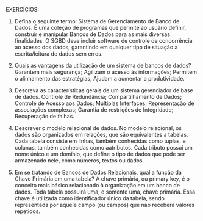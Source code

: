 EXERCÍCIOS:

1. Defina o seguinte termo: Sistema de Gerenciamento de Banco de Dados.
É uma coleção de programas que permite ao usuário definir, construir e manipular Bancos de Dados para as mais diversas finalidades. O SGBD deve incluir software de controle de concorrência ao acesso dos dados, garantindo em qualquer tipo de situação a escrita/leitura de dados sem erros.

2. Quais as vantagens da utilização de um sistema de bancos de dados?
Garantem mais segurança;
Agilizam o acesso às informações;
Permitem o alinhamento das estratégias;
Ajudam a aumentar a produtividade.

3. Descreva as características gerais de um sistema gerenciador de base de dados.
Controle de Redundância;
Compartilhamento de Dados;
Controle de Acesso aos Dados;
Múltiplas Interfaces;
Representação de associações complexas;
Garantia de restrições de Integridade;
Recuperação de falhas.


4. Descrever o modelo relacional de dados.
No modelo relacional, os dados  são organizados em relações, que são  equivalentes a tabelas. Cada tabela consiste em linhas, também conhecidas como tuplas, e colunas, também conhecidas como aatributos. Cada tributo possui um nome único e um domínio, que define o tipo de dados que pode ser armazenado nele, como números, textos ou dados. 

5. Em se tratando de Bancos de Dados Relacionais, qual a função da Chave Primária em uma tabela?
A chave primária, ou primary key, é o conceito mais básico relacionado à organização em um banco de dados. Toda tabela possuirá uma, e somente uma, chave primária. Essa chave é utilizada como identificador único da tabela, sendo representada por aquele campo (ou campos) que não receberá valores repetidos.